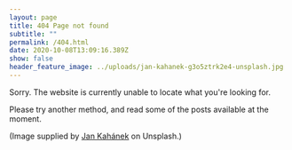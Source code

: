 ```yaml
---
layout: page
title: 404 Page not found
subtitle: ""
permalink: /404.html
date: 2020-10-08T13:09:16.389Z
show: false
header_feature_image: ../uploads/jan-kahanek-g3o5ztrk2e4-unsplash.jpg
---
```

Sorry. The website is currently unable to locate what you're looking for. 

Please try another method, and read some of the posts available at the moment.





(Image supplied by [Jan Kahánek](https://unsplash.com/@honza_kahanek) on Unsplash.)
